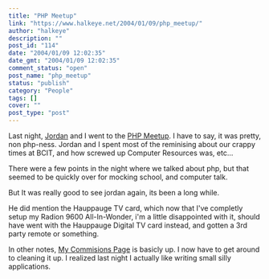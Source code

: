 ```yaml
---
title: "PHP Meetup"
link: "https://www.halkeye.net/2004/01/09/php_meetup/"
author: "halkeye"
description: ""
post_id: "114"
date: "2004/01/09 12:02:35"
date_gmt: "2004/01/09 12:02:35"
comment_status: "open"
post_name: "php_meetup"
status: "publish"
category: "People"
tags: []
cover: ""
post_type: "post"
---
```


Last night, [Jordan](http://j0rd.ath.cx) and I went to the [PHP Meetup](http://php.meetup.com). I have to say, it was pretty, non php-ness. Jordan and I spent most of the reminising about our crappy times at BCIT, and how screwed up Computer Resources was, etc...

There were a few points in the night where we talked about php, but that seemed to be quickly over for mocking school, and computer talk.

But It was really good to see jordan again, its been a long while.

He did mention the Hauppauge TV card, which now that I've completly setup my Radion 9600 All-In-Wonder, i'm a little disappointed with it, should have went with the Hauppauge Digital TV card instead, and gotten a 3rd party remote or something.

In other notes, [My Commisions Page](http://www.kodekoan.com/project/) is basicly up. I now have to get around to cleaning it up. I realized last night I actually like writing small silly applications.
